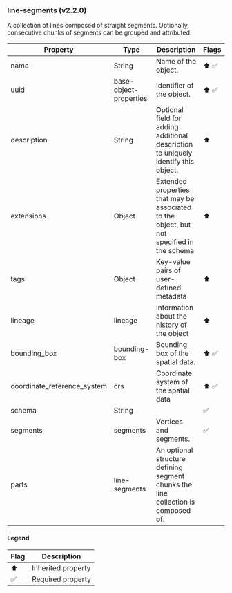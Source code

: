 ### line-segments (v2.2.0)
A collection of lines composed of straight segments.
Optionally, consecutive chunks of segments can be grouped and attributed.

| Property | Type | Description | Flags |
|---|---|---|---|
| name | String | Name of the object. | ⬆️ ✅ |
| uuid | base-object-properties | Identifier of the object. | ⬆️ ✅ |
| description | String | Optional field for adding additional description to uniquely identify this object. | ⬆️ |
| extensions | Object | Extended properties that may be associated to the object, but not specified in the schema | ⬆️ |
| tags | Object | Key-value pairs of user-defined metadata | ⬆️ |
| lineage | lineage | Information about the history of the object | ⬆️ |
| bounding_box | bounding-box | Bounding box of the spatial data. | ⬆️ ✅ |
| coordinate_reference_system | crs | Coordinate system of the spatial data | ⬆️ ✅ |
| schema | String |  | ✅ |
| segments | segments | Vertices and segments. | ✅ |
| parts | line-segments | An optional structure defining segment chunks the line collection is composed of. |  |


#### Legend

| Flag | Description |
| --- | --- |
| ⬆️ | Inherited property |
| ✅ | Required property |

